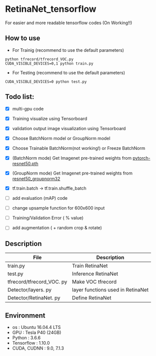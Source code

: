 # RetinaNet_tensorflow
For easier and more readable tensorflow codes (On Working!!)

## How to use
- For Trainig (recommend to use the default parameters)
```
python tfrecord/tfrecord_VOC.py
CUDA_VISIBLE_DEVICES=0,1 python train.py
```
- For Testing (recommend to use the default parameters)
```
CUDA_VISIBLE_DEVICES=0 python test.py
```

## Todo list:
- [x] multi-gpu code
- [x] Training visualize using Tensorboard
- [x] validation output image visualization using Tensorboard
- [x] Choose BatchNorm model or GroupNorm model
- [x] Choose Trainable BatchNorm(not working!) or Freeze BatchNorm 
- [x] (BatchNorm mode) Get Imagenet pre-trained weights from [pytorch-resnet50.pth](https://download.pytorch.org/models/resnet50-19c8e357.pth)
- [x] (GroupNorm mode) Get Imagenet pre-trained weights from [resnet50_groupnorm32](http://www.cs.unc.edu/~cyfu/resnet50_groupnorm32.tar)
- [x] tf.train.batch -> tf.train.shuffle_batch
- [ ] add evaluation (mAP) code
- [ ] change upsample function for 600x600 input
- [ ] Training/Validation Error ( % value)
- [ ] add augmentation ( + random crop & rotate)


## Description
|       File         |Description                                                   |
|----------------|--------------------------------------------------|
|train.py  |  Train RetinaNet            |
|test.py |  Inference RetinaNet            |
|tfrecord/tfrecord_VOC. py | Make VOC tfrecord |
|Detector/layers. py | layer functions used in RetinaNet  |
|Detector/RetinaNet. py | Define RetinaNet |

## Environment

- os : Ubuntu 16.04.4 LTS <br>
- GPU : Tesla P40 (24GB) <br>
- Python : 3.6.6 <br>
- Tensorflow : 1.10.0
- CUDA, CUDNN : 9.0, 7.1.3 <br>
